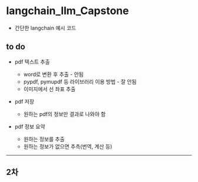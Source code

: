 # langchain_llm_Capstone
* 간단한 langchain 예시 코드

## to do
* pdf 텍스트 추출
  * word로 변환 후 추출 - 안됨
  * pypdf, pymupdf 등 라이브러리 이용 방법 - 잘 안됨
  * 이미지에서 선 좌표 추출
 
* pdf 저장
  * 원하는 pdf의 정보만 결과로 나와야 함

* pdf 정보 요약
  * 원하는 정보를 추출
  * 원하는 정보가 없으면 추측(번역, 계산 등)
 
---
## 2차
  
